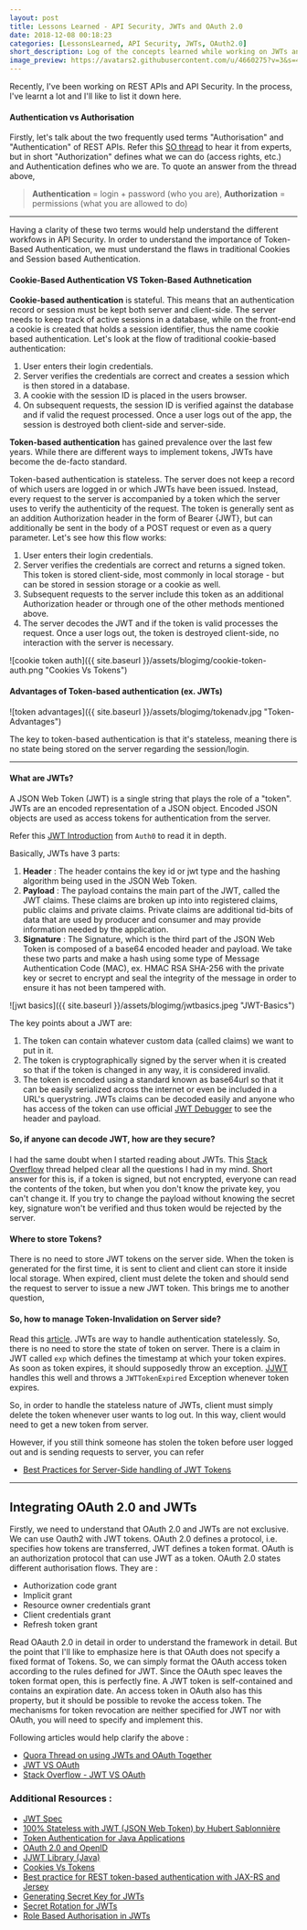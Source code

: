 ```yaml
---
layout: post
title: Lessons Learned - API Security, JWTs and OAuth 2.0 
date: 2018-12-08 00:18:23
categories: [LessonsLearned, API Security, JWTs, OAuth2.0]
short_description: Log of the concepts learned while working on JWTs and OAuth.
image_preview: https://avatars2.githubusercontent.com/u/4660275?v=3&s=460
---
```




Recently, I've been working on REST APIs and API Security. In the process, I've learnt a lot and I'll like to list it down here.

#### Authentication vs Authorisation
Firstly, let's talk about the two frequently used terms "Authorisation" and "Authentication" of REST APIs. Refer this [SO thread](https://stackoverflow.com/questions/6556522/authentication-versus-authorization) to hear it from experts, but in short "Authorization" defines what we can do (access rights, etc.) and Authentication defines who we are. To quote an answer from the thread above, 

>  **Authentication** = login + password (who you are), 
>  **Authorization** = permissions (what you are allowed to do)

------------------------------------------------------------------


Having a clarity of these two terms would help understand the different workfows in API Security. In order to understand the importance of Token-Based Authentication, we must understand the flaws in traditional Cookies and Session based Authentication. 

#### Cookie-Based Authentication VS Token-Based Authnetication

**Cookie-based authentication** is stateful. This means that an authentication record or session must be kept both server and client-side. The server needs to keep track of active sessions in a database, while on the front-end a cookie is created that holds a session identifier, thus the name cookie based authentication. Let's look at the flow of traditional cookie-based authentication:

1. User enters their login credentials.
2. Server verifies the credentials are correct and creates a session which is then stored in a database.
3. A cookie with the session ID is placed in the users browser.
4. On subsequent requests, the session ID is verified against the database and if valid the request processed.
Once a user logs out of the app, the session is destroyed both client-side and server-side.

**Token-based authentication** has gained prevalence over the last few years. While there are different ways to implement tokens, JWTs have become the de-facto standard. 

Token-based authentication is stateless. The server does not keep a record of which users are logged in or which JWTs have been issued. Instead, every request to the server is accompanied by a token which the server uses to verify the authenticity of the request. The token is generally sent as an addition Authorization header in the form of Bearer {JWT}, but can additionally be sent in the body of a POST request or even as a query parameter. Let's see how this flow works:

1. User enters their login credentials.
2. Server verifies the credentials are correct and returns a signed token.
This token is stored client-side, most commonly in local storage - but can be stored in session storage or a cookie as well.
3. Subsequent requests to the server include this token as an additional Authorization header or through one of the other methods mentioned above.
4. The server decodes the JWT and if the token is valid processes the request.
Once a user logs out, the token is destroyed client-side, no interaction with the server is necessary.

![cookie token auth]({{ site.baseurl }}/assets/blogimg/cookie-token-auth.png "Cookies Vs Tokens")

#### Advantages of Token-based authentication (ex. JWTs)

![token advantages]({{ site.baseurl }}/assets/blogimg/tokenadv.jpg "Token-Advantages")

The key to token-based authentication is that it's stateless, meaning there is no state being stored on the server regarding the session/login.

----------------------------------------------------------------------------------------------------------------------------------

#### What are JWTs?

A JSON Web Token (JWT) is a single string that plays the role of a "token". JWTs are an encoded representation of a JSON object. Encoded JSON objects are used as access tokens for authentication from the server.

Refer this [JWT Introduction](https://jwt.io/introduction/) from `Auth0` to read it in depth. 

Basically, JWTs have 3 parts: 

1. **Header** : The header contains the key id or jwt type and the hashing algorithm being used in the JSON Web Token.
2. **Payload** : The payload contains the main part of the JWT, called the JWT claims. These claims are broken up into into registered claims, public claims and private claims. Private claims are additional tid-bits of data that are used by producer and consumer and may provide information needed by the application.
3. **Signature** : The Signature, which is the third part of the JSON Web Token is composed of a base64 encoded header and payload. We take these two parts and make a hash using some type of Message Authentication Code (MAC), ex. HMAC RSA SHA-256 with the private key or secret to encrypt and seal the integrity of the message in order to ensure it has not been tampered with.

![jwt basics]({{ site.baseurl }}/assets/blogimg/jwtbasics.jpeg "JWT-Basics")

The key points about a JWT are:

1. The token can contain whatever custom data (called claims) we want to put in it.
2. The token is cryptographically signed by the server when it is created so that if the token is changed in any way, it is considered invalid.
3. The token is encoded using a standard known as base64url so that it can be easily serialized across the internet or even be included in a URL's querystring.
JWTs claims can be decoded easily and anyone who has access of the token can use official [JWT Debugger](https://jwt.io/) to see the header and payload.

#### So, if anyone can decode JWT, how are they secure?

I had the same doubt when I started reading about JWTs. This [Stack Overflow](https://stackoverflow.com/questions/27301557/if-you-can-decode-jwt-how-are-they-secure) thread helped clear all the questions I had in my mind. Short answer for this is, if a token is signed, but not encrypted, everyone can read the contents of the token, but when you don't know the private key, you can't change it. If you try to change the payload without knowing the secret key, signature won't be verified and thus token would be rejected by the server.


#### Where to store Tokens?

There is no need to store JWT tokens on the server side. When the token is generated for the first time, it is sent to client and client can store it inside local storage. When expired, client must delete the token and should send the request to server to issue a new JWT token. This brings me to another question, 


#### So, how to manage Token-Invalidation on Server side?

Read this [article](https://medium.com/devgorilla/how-to-log-out-when-using-jwt-a8c7823e8a6). JWTs are way to handle authentication statelessly. So, there is no need to store the state of token on server. There is a claim in JWT called `exp` which defines the timestamp at which your token expires. As soon as token expires, it should supposedly throw an exception. [JJWT](https://github.com/jwtk/jjwt) handles this well and throws a `JWTTokenExpired` Exception whenever token expires. 

So, in order to handle the stateless nature of JWTs, client must simply delete the token whenever user wants to log out. In this way, client would need to get a new token from server.

However, if you still think someone has stolen the token before user logged out and is sending requests to server, you can refer 

* [Best Practices for Server-Side handling of JWT Tokens](https://stackoverflow.com/questions/30523238/best-practices-for-server-side-handling-of-jwt-tokens) 

----------------------------

## Integrating OAuth 2.0 and JWTs

Firstly, we need to understand that OAuth 2.0 and JWTs are not exclusive. We can use Oauth2 with JWT tokens. OAuth 2.0 defines a protocol, i.e. specifies how tokens are transferred, JWT defines a token format. OAuth is an authorization protocol that can use JWT as a token. OAuth 2.0 states different authorisation flows. They are :

* Authorization code grant
* Implicit grant
* Resource owner credentials grant
* Client credentials grant
* Refresh token grant

Read OAauth 2.0 in detail in order to understand the framework in detail. But the point that I'll like to emphasize here is that OAuth does not specify a fixed format of Tokens. So, we can simply format the OAuth access token according to the rules defined for JWT. Since the OAuth spec leaves the token format open, this is perfectly fine. A JWT token is self-contained and contains an expiration date. An access token in OAuth also has this property, but it should be possible to revoke the access token. The mechanisms for token revocation are neither specified for JWT nor with OAuth, you will need to specify and implement this.

Following articles would help clarify the above :

* [Quora Thread on using JWTs and OAuth Together](https://www.quora.com/Should-I-use-OAuth2-or-JWT-for-my-API)
* [JWT VS OAuth](https://community.apigee.com/questions/21139/jwt-vs-oauth.html)
* [Stack Overflow - JWT VS OAuth](https://stackoverflow.com/questions/39909419/jwt-vs-oauth-authentication)

### Additional Resources : 

* [JWT Spec](http://self-issued.info/docs/draft-ietf-oauth-json-web-token.html)
* [100% Stateless with JWT (JSON Web Token) by Hubert Sablonnière](https://www.youtube.com/watch?v=67mezK3NzpU)
* [Token Authentication for Java Applications](https://www.youtube.com/watch?v=sv0TUiYVimw)
* [OAuth 2.0 and OpenID](https://www.youtube.com/watch?v=996OiexHze0)
* [JJWT Library (Java)](https://github.com/jwtk/jjwt)
* [Cookies Vs Tokens](https://dzone.com/articles/cookies-vs-tokens-the-definitive-guide)
* [Best practice for REST token-based authentication with JAX-RS and Jersey
](https://stackoverflow.com/questions/26777083/best-practice-for-rest-token-based-authentication-with-jax-rs-and-jersey)
* [Generating Secret Key for JWTs](https://stackoverflow.com/questions/31309759/what-is-secret-key-for-jwt-based-authentication-and-how-to-generate-it)
* [Secret Rotation for JWTs](https://dzone.com/articles/secret-rotation-for-jwt-tokens-1)
* [Role Based Authorisation in JWTs](https://www.devglan.com/spring-security/jwt-role-based-authorization)
